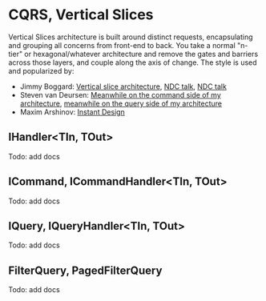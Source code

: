 # CQRS, Vertical Slices
Vertical Slices architecture is built around distinct requests, encapsulating and grouping all concerns from front-end to back. You take a normal "n-tier" or hexagonal/whatever architecture and remove the gates and barriers across those layers, and couple along the axis of change. The style is used and popularized by:
- Jimmy Boggard: [Vertical slice architecture](https://jimmybogard.com/vertical-slice-architecture/), [NDC talk](https://www.youtube.com/watch?v=SUiWfhAhgQw), [NDC talk](https://www.youtube.com/watch?v=T6nglsEDaqA)
- Steven van Deursen: [Meanwhile on the command side of my architecture](https://blogs.cuttingedge.it/steven/posts/2011/meanwhile-on-the-command-side-of-my-architecture/), [meanwhile on the query side of my architecture](https://blogs.cuttingedge.it/steven/posts/2011/meanwhile-on-the-query-side-of-my-architecture/)
- Maxim Arshinov: [Instant Design](https://habr.com/ru/company/jugru/blog/447308/)

## IHandler<TIn, TOut>
Todo: add docs

## ICommand<T>, ICommandHandler<TIn, TOut>
Todo: add docs

## IQuery<T>, IQueryHandler<TIn, TOut>
Todo: add docs

## FilterQuery, PagedFilterQuery
Todo: add docs